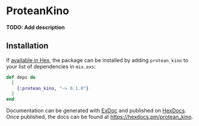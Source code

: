 # ProteanKino

**TODO: Add description**

## Installation

If [available in Hex](https://hex.pm/docs/publish), the package can be installed
by adding `protean_kino` to your list of dependencies in `mix.exs`:

```elixir
def deps do
  [
    {:protean_kino, "~> 0.1.0"}
  ]
end
```

Documentation can be generated with [ExDoc](https://github.com/elixir-lang/ex_doc)
and published on [HexDocs](https://hexdocs.pm). Once published, the docs can
be found at <https://hexdocs.pm/protean_kino>.

